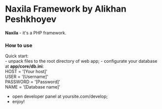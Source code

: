 # Naxila Framework by Alikhan Peshkhoyev
<b>Naxila</b> - it's a PHP framework. 

<h3> How to use </h3>
Quick start:<br>
- unpack files to the root directory of web app;
- configurate your database at <b>app/core/db.ini</b>:
<br>
HOST = '[Your host]'<br>
USER = '[Username]'<br>
PASSWORD = '[Password]'<br>
NAME = '[Database name]'<br>

- open developer panel at yoursite.com/develop;
- enjoy!
